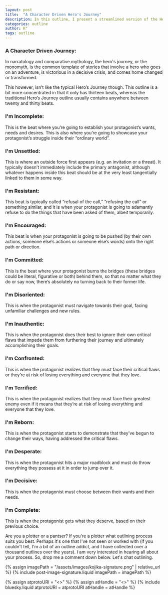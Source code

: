 ```yaml
---
layout: post
title:  "A Character Driven Hero's Journey"
description: In this outline, I present a streamlined version of the Hero's Journey focused on character transformation, distilled into thirteen essential "I am" statements. Unlike traditional monomyth structures with twenty to thirty beats, this framework traces the protagonist's emotional evolution from feeling incomplete through moments of resistance, confrontation, and rebirth, to their final decisive choice and completion. Each beat emphasizes the internal character journey rather than external plot points, offering writers a character-driven approach to story structure.
categories: outline
author: K°
tags: outline
---
```


### A Character Driven Journey:
In narratology and comparative mythology, the hero's journey, or the monomyth, is the common template of stories that involve a hero who goes on an adventure, is victorious in a decisive crisis, and comes home changed or transformed. 

This however, isn’t like the typical Hero’s Journey though. This outline is a bit more concentrated in that it only has thirteen beats, whereas the traditional Hero’s Journey outline usually contains anywhere between twenty and thirty beats.

### I'm Incomplete:
This is the beat where you’re going to establish your protagonist’s wants,  needs and desires. This is also where you’re going to showcase your protagonist’s struggle inside their “ordinary world”.

### I'm Unsettled:
This is where an outside force first appears (e.g. an invitation or a threat). It typically doesn’t immediately include the primary antagonist, although whatever happens inside this beat should be at the very least tangentially linked to them in some way.

### I'm Resistant:
This beat is typically called “refusal of the call,” “refusing the call” or something similar, and it is when your protagonist is going to adamantly refuse to do the things that have been asked of them, albeit temporarily.

### I'm Encouraged:
This beat is when your protagonist is going to be pushed (by their own actions, someone else’s actions or someone else’s words) onto the right path or direction.

### I'm Committed:
This is the beat where your protagonist burns the bridges (these bridges could be literal, figurative or both) behind them, so that no matter what they do or say now, there’s absolutely no turning back to their former life.

### I'm Disoriented:
This is when the protagonist must navigate towards their goal, facing unfamiliar challenges and new rules.

### I'm Inauthentic:
This is when the protagonist does their best to ignore their own critical flaws that impede them from furthering their journey and ultimately accomplishing their goals.

### I'm Confronted:
This is when the protagonist realizes that they must face their critical flaws or they’re at risk of losing everything and everyone that they love.

### I'm Terrified:
This is when the protagonist realizes that they must face their greatest enemy even if it means that they’re at risk of losing everything and everyone that they love.

### I'm Reborn:
This is when the protagonist starts to demonstrate that they’ve begun to change their ways, having addressed the critical flaws.

### I'm Desperate:
This is when the protagonist hits a major roadblock and must do throw everything they possess at it in order to jump over it.

### I'm Decisive:
This is when the protagonist must choose between their wants and their needs.

### I'm Complete:
This is when the protagonist gets what they deserve, based on their previous choice.

Are you a plotter or a pantser? If you're a plotter what outlining process suits you best. Perhaps it's one that I've not seen or worked with (if you couldn't tell, I'm a bit of an outline addict, and I have collected over a thousand outlines over the years). I am very interested in hearing all about your process. So, drop me a comment down below. Let's chat outlining.

<!-- signature -->
{% assign imagePath = "/assets/images/kojika-signature.png" | relative_url %}
{% include post-image-signature.liquid imagePath = imagePath %}

<!-- comments -->
{% assign atprotoURI = "<<atprotoURI>>" %}
{% assign atHandle = "<<atHandle>>" %}
{% include bluesky.liquid atprotoURI = atprotoURI atHandle = atHandle %}